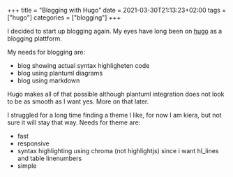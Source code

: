 +++
title = "Blogging with Hugo"
date = 2021-03-30T21:13:23+02:00
tags = ["hugo"]
categories =  ["blogging"]
+++

I decided to start up blogging again. My eyes have long been on [hugo](http://gohugo.io) as a blogging plattform.

My needs for blogging are:
 - blog showing actual syntax highligheten code
 - blog using plantuml diagrams
 - blog using markdown

Hugo makes all of that possible although plantuml integration does not look to be as smooth as I want yes. More on that later.

I struggled for a long time finding a theme I like, for now I am kiera, but not sure it will stay that way. Needs for theme are:
 - fast
 - responsive
 - syntax highlighting using chroma (not highlightjs) since i want hl_lines and table linenumbers
 - simple


